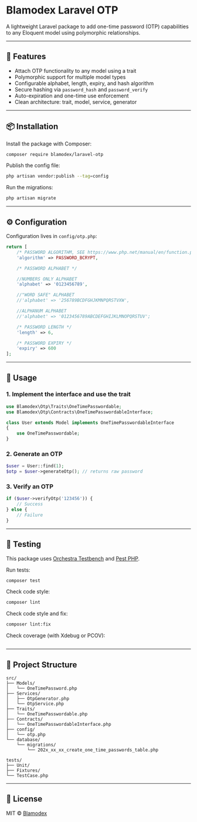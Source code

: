 # Blamodex Laravel OTP

A lightweight Laravel package to add one-time password (OTP) capabilities to any Eloquent model using polymorphic relationships.

---

## 🚀 Features

- Attach OTP functionality to any model using a trait
- Polymorphic support for multiple model types
- Configurable alphabet, length, expiry, and hash algorithm
- Secure hashing via `password_hash` and `password_verify`
- Auto-expiration and one-time use enforcement
- Clean architecture: trait, model, service, generator

---

## 📦 Installation

Install the package with Composer:

```bash
composer require blamodex/laravel-otp
```

Publish the config file:

```bash
php artisan vendor:publish --tag=config
```

Run the migrations:

```bash
php artisan migrate
```

---

## ⚙️ Configuration

Configuration lives in `config/otp.php`:

```php
return [
    /* PASSWORD ALGORITHM, SEE https://www.php.net/manual/en/function.password-hash.php FOR MORE INFO */
    'algorithm' => PASSWORD_BCRYPT,

    /* PASSWORD ALPHABET */

    //NUMBERS ONLY ALPHABET
    'alphabet' => '0123456789',

    //"WORD SAFE" ALPHABET
    //'alphabet' => '256789BCDFGHJKMNPQRSTVXW',

    //ALPHANUM ALPHABET
    //'alphabet' => '0123456789ABCDEFGHIJKLMNOPQRSTUV';

    /* PASSWORD LENGTH */
    'length' => 6,

    /* PASSWORD EXPIRY */
    'expiry' => 600
];

```

---

## 🧩 Usage

### 1. Implement the interface and use the trait

```php
use Blamodex\Otp\Traits\OneTimePasswordable;
use Blamodex\Otp\Contracts\OneTimePasswordableInterface;

class User extends Model implements OneTimePasswordableInterface
{
    use OneTimePasswordable;
}
```

### 2. Generate an OTP

```php
$user = User::find(1);
$otp = $user->generateOtp(); // returns raw password
```

### 3. Verify an OTP

```php
if ($user->verifyOtp('123456')) {
    // Success
} else {
    // Failure
}
```

---

## 🧪 Testing

This package uses [Orchestra Testbench](https://github.com/orchestral/testbench) and [Pest PHP](https://pestphp.com).

Run tests:

```bash
composer test
```

Check code style:

```bash
composer lint
```
Check code style and fix:

```bash
composer lint:fix
```

Check coverage (with Xdebug or PCOV):

```bash

```

---

## 📁 Project Structure

```
src/
├── Models/
│   └── OneTimePassword.php
├── Services/
│   ├── OtpGenerator.php
│   └── OtpService.php
├── Traits/
│   └── OneTimePasswordable.php
├── Contracts/
│   └── OneTimePasswordableInterface.php
├── config/
│   └── otp.php
└── database/
    └── migrations/
        └── 202x_xx_xx_create_one_time_passwords_table.php

tests/
├── Unit/
├── Fixtures/
└── TestCase.php
```

---

## 📄 License

MIT © [Blamodex](https://github.com/blackmage-codex)

